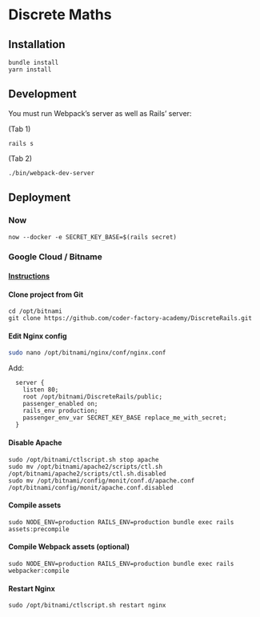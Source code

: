 # Discrete Maths

## Installation

```
bundle install
yarn install
```

## Development

You must run Webpack’s server as well as Rails’ server:

(Tab 1)
```
rails s
```

(Tab 2)
```
./bin/webpack-dev-server
```

## Deployment

### Now
```
now --docker -e SECRET_KEY_BASE=$(rails secret)
```

### Google Cloud / Bitname

#### [Instructions](https://docs.bitnami.com/google/infrastructure/ruby/#access_application)

#### Clone project from Git
```
cd /opt/bitnami
git clone https://github.com/coder-factory-academy/DiscreteRails.git
```

#### Edit Nginx config

```sh
sudo nano /opt/bitnami/nginx/conf/nginx.conf
```

Add:
```
  server {
    listen 80;
    root /opt/bitnami/DiscreteRails/public;
    passenger_enabled on;
    rails_env production;
    passenger_env_var SECRET_KEY_BASE replace_me_with_secret;
  }
```

#### Disable Apache

```
sudo /opt/bitnami/ctlscript.sh stop apache
sudo mv /opt/bitnami/apache2/scripts/ctl.sh /opt/bitnami/apache2/scripts/ctl.sh.disabled
sudo mv /opt/bitnami/config/monit/conf.d/apache.conf /opt/bitnami/config/monit/apache.conf.disabled
```

#### Compile assets

```
sudo NODE_ENV=production RAILS_ENV=production bundle exec rails assets:precompile
```

#### Compile Webpack assets (optional)

```
sudo NODE_ENV=production RAILS_ENV=production bundle exec rails webpacker:compile
```

#### Restart Nginx

```
sudo /opt/bitnami/ctlscript.sh restart nginx
```